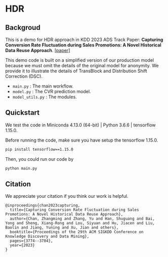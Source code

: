 # HDR 

## Backgroud 

This is a demo for HDR approach in KDD 2023 ADS Track Paper: **Capturing Conversion Rate Fluctuation during Sales Promotions: A Novel Historical Data Reuse Approach**. [[paper]](https://arxiv.org/abs/2305.12837) 

This demo code is built on a simplified version of our production model because we must omit the details of the original model for anonymity. We provide it to illustrate the details of TransBlock and Distribution Shift Correction (DSC).

+ `main.py` : The main workflow. 
+ `model.py` : The CVR prediction model. 
+ `model_utils.py` : The modules. 


## Quickstart  

We test the code in Miniconda 4.13.0 (64-bit) | Python 3.6.6 | tensorflow 1.15.0. 

Before running the code, make sure you have setup the tensorflow 1.15.0. 

```bash
pip install tensorflow==1.15.0
```

Then, you could run our code by 

```bash
python main.py
```

## Citation 

We appreciate your citation if you think our work is helpful. 

```
@inproceedings{chan2023capturing,
  title={Capturing Conversion Rate Fluctuation during Sales Promotions: A Novel Historical Data Reuse Approach},
  author={Chan, Zhangming and Zhang, Yu and Han, Shuguang and Bai, Yong and Sheng, Xiang-Rong and Lou, Siyuan and Hu, Jiacen and Liu, Baolin and Jiang, Yuning and Xu, Jian and others},
  booktitle={Proceedings of the 29th ACM SIGKDD Conference on Knowledge Discovery and Data Mining},
  pages={3774--3784},
  year={2023}
}
``` 
